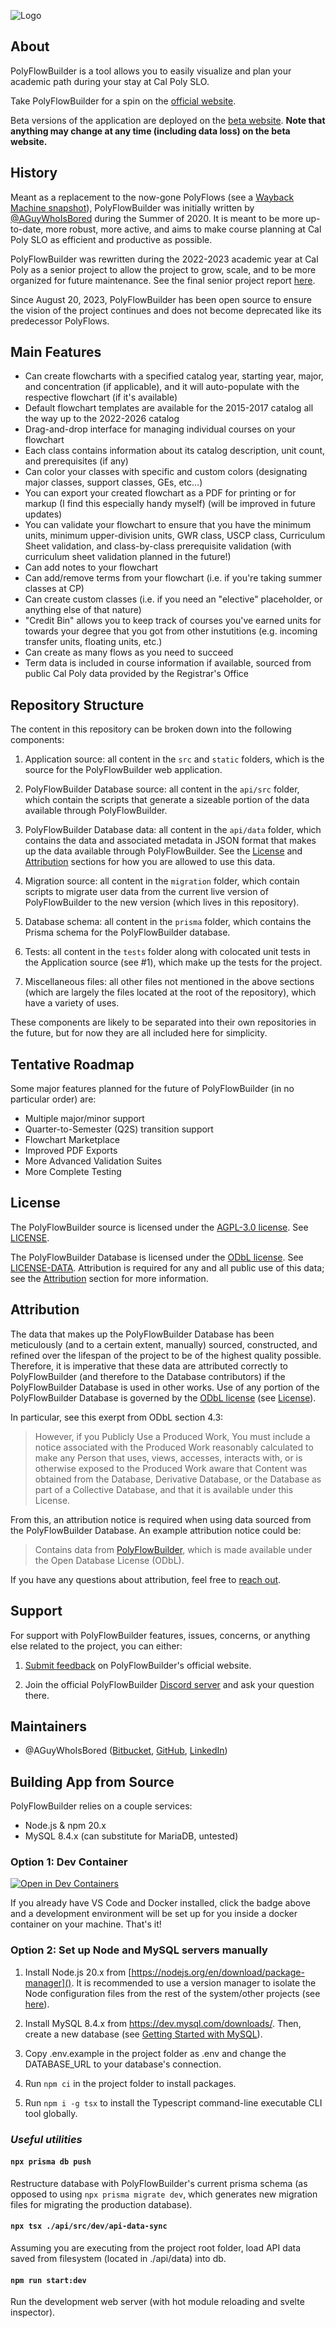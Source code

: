 ![Logo](https://polyflowbuilder.io/assets/logo.png)

## About

PolyFlowBuilder is a tool allows you to easily visualize and plan your academic path during your stay at Cal Poly SLO.

Take PolyFlowBuilder for a spin on the [official website](https://polyflowbuilder.io).

Beta versions of the application are deployed on the [beta website](https://beta.polyflowbuilder.io). **Note that anything may change at any time (including data loss) on the beta website.**

## History

Meant as a replacement to the now-gone PolyFlows (see a [Wayback Machine snapshot](https://web.archive.org/web/20191017041519/http://polyflows.com/)), PolyFlowBuilder was initially written by [@AGuyWhoIsBored](#maintainers) during the Summer of 2020. It is meant to be more up-to-date, more robust, more active, and aims to make course planning at Cal Poly SLO as efficient and productive as possible.

PolyFlowBuilder was rewritten during the 2022-2023 academic year at Cal Poly as a senior project to allow the project to grow, scale, and to be more organized for future maintenance. See the final senior project report [here](https://digitalcommons.calpoly.edu/cpesp/344/).

Since August 20, 2023, PolyFlowBuilder has been open source to ensure the vision of the project continues and does not become deprecated like its predecessor PolyFlows.

## Main Features

- Can create flowcharts with a specified catalog year, starting year, major, and concentration (if applicable), and it will auto-populate with the respective flowchart (if it's available)
- Default flowchart templates are available for the 2015-2017 catalog all the way up to the 2022-2026 catalog
- Drag-and-drop interface for managing individual courses on your flowchart
- Each class contains information about its catalog description, unit count, and prerequisites (if any)
- Can color your classes with specific and custom colors (designating major classes, support classes, GEs, etc...)
- You can export your created flowchart as a PDF for printing or for markup (I find this especially handy myself) (will be improved in future updates)
- You can validate your flowchart to ensure that you have the minimum units, minimum upper-division units, GWR class, USCP class, Curriculum Sheet validation, and class-by-class prerequisite validation (with curriculum sheet validation planned in the future!)
- Can add notes to your flowchart
- Can add/remove terms from your flowchart (i.e. if you're taking summer classes at CP)
- Can create custom classes (i.e. if you need an "elective" placeholder, or anything else of that nature)
- "Credit Bin" allows you to keep track of courses you've earned units for towards your degree that you got from other instutitions (e.g. incoming transfer units, floating units, etc.)
- Can create as many flows as you need to succeed
- Term data is included in course information if available, sourced from public Cal Poly data provided by the Registrar's Office

## Repository Structure

The content in this repository can be broken down into the following components:

1. Application source: all content in the `src` and `static` folders, which is the source for the PolyFlowBuilder web application.

2. PolyFlowBuilder Database source: all content in the `api/src` folder, which contain the scripts that generate a sizeable portion of the data available through PolyFlowBuilder.

3. PolyFlowBuilder Database data: all content in the `api/data` folder, which contains the data and associated metadata in JSON format that makes up the data available through PolyFlowBuilder. See the [License](#license) and [Attribution](#attribution) sections for how you are allowed to use this data.

4. Migration source: all content in the `migration` folder, which contain scripts to migrate user data from the current live version of PolyFlowBuilder to the new version (which lives in this repository).

5. Database schema: all content in the `prisma` folder, which contains the Prisma schema for the PolyFlowBuilder database.

6. Tests: all content in the `tests` folder along with colocated unit tests in the Application source (see #1), which make up the tests for the project.

7. Miscellaneous files: all other files not mentioned in the above sections (which are largely the files located at the root of the repository), which have a variety of uses.

These components are likely to be separated into their own repositories in the future, but for now they are all included here for simplicity.

## Tentative Roadmap

Some major features planned for the future of PolyFlowBuilder (in no particular order) are:

- Multiple major/minor support
- Quarter-to-Semester (Q2S) transition support
- Flowchart Marketplace
- Improved PDF Exports
- More Advanced Validation Suites
- More Complete Testing

## License

The PolyFlowBuilder source is licensed under the [AGPL-3.0 license](https://choosealicense.com/licenses/agpl-3.0/). See [LICENSE](https://github.com/polyflowbuilder/polyflowbuilder/blob/main/LICENSE).

The PolyFlowBuilder Database is licensed under the [ODbL license](https://choosealicense.com/licenses/odbl-1.0/). See [LICENSE-DATA](https://github.com/polyflowbuilder/polyflowbuilder/blob/main/LICENSE-DATA.md). Attribution is required for any and all public use of this data; see the [Attribution](#attribution) section for more information.

## Attribution

The data that makes up the PolyFlowBuilder Database has been meticulously (and to a certain extent, manually) sourced, constructed, and refined over the lifespan of the project to be of the highest quality possible. Therefore, it is imperative that these data are attributed correctly to PolyFlowBuilder (and therefore to the Database contributors) if the PolyFlowBuilder Database is used in other works. Use of any portion of the PolyFlowBuilder Database is governed by the [ODbL license](https://choosealicense.com/licenses/odbl-1.0/) (see [License](#license)).

In particular, see this exerpt from ODbL section 4.3:

> However, if you Publicly Use a Produced Work, You must include a notice associated with
> the Produced Work reasonably calculated to make any Person that uses,
> views, accesses, interacts with, or is otherwise exposed to the Produced
> Work aware that Content was obtained from the Database, Derivative
> Database, or the Database as part of a Collective Database, and that it
> is available under this License.

From this, an attribution notice is required when using data sourced from the PolyFlowBuilder Database. An example attribution notice could be:

> Contains data from [PolyFlowBuilder](https://github.com/polyflowbuilder/polyflowbuilder), which is made available under the Open Database License (ODbL).

If you have any questions about attribution, feel free to [reach out](#support).

## Support

For support with PolyFlowBuilder features, issues, concerns, or anything else related to the project, you can either:

1. [Submit feedback](https://polyflowbuilder.io/feedback) on PolyFlowBuilder's official website.

2. Join the official PolyFlowBuilder [Discord server](https://discord.gg/xCadnCRC9f) and ask your question there.

## Maintainers

- @AGuyWhoIsBored ([Bitbucket](https://bitbucket.org/AGuyWhoIsBored), [GitHub](https://github.com/AGuyWhoIsBored), [LinkedIn](https://linkedin.com/in/dapplegarth))

## Building App from Source

PolyFlowBuilder relies on a couple services:
- Node.js & npm 20.x
- MySQL 8.4.x (can substitute for MariaDB, untested)

### Option 1: Dev Container
[![Open in Dev
Containers](https://img.shields.io/static/v1?label=Dev%20Containers&message=Open&color=blue&logo=visualstudiocode)](https://vscode.dev/redirect?url=vscode://ms-vscode-remote.remote-containers/cloneInVolume?url=https://github.com/polyflowbuilder/polyflowbuilder)

If you already have VS Code and Docker installed, click the badge above and a
development environment will be set up for you inside a docker container on your
machine. That's it!

### Option 2: Set up Node and MySQL servers manually

1. Install Node.js 20.x from
   [https://nodejs.org/en/download/package-manager](). It is recommended to use
   a version manager to isolate the Node configuration files from the rest of
   the system/other projects (see
   [here](https://docs.npmjs.com/downloading-and-installing-node-js-and-npm)).

2. Install MySQL 8.4.x from https://dev.mysql.com/downloads/. Then, create a
   new database (see [Getting Started with MySQL](https://dev.mysql.com/doc/mysql-getting-started/en/)).

3. Copy .env.example in the project folder as .env and change the DATABASE_URL to
   your database's connection.

4. Run `npm ci` in the project folder to install packages.

5. Run `npm i -g tsx` to install the Typescript command-line executable CLI tool
   globally.

### *Useful utilities*

#### `npx prisma db push`
Restructure database with PolyFlowBuilder's current prisma schema (as opposed to
using `npx prisma migrate dev`, which generates new migration files for
migrating the production database).

#### `npx tsx ./api/src/dev/api-data-sync`
Assuming you are executing from the project root folder, load API data saved
from filesystem (located in ./api/data) into db.

#### `npm run start:dev`
Run the development web server (with hot module reloading and svelte inspector).